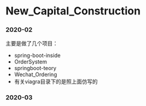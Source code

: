 # New_Capital_Construction
### 2020-02

主要是做了几个项目：

- spring-boot-inside
- OrderSystem
- springboot-teory
- Wechat_Ordering
- 有关viagra目录下的是照上面仿写的

### 2020-03

